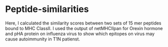 # Peptide-similarities
Here, I calculated the similarity scores between two sets of 15 mer peptides bound to MHC ClassII.
I used the output of netMHCIIpan for Orexin hormone and pHA protein on influenza virus to show which epitopes on virus may cause autoimmunity in T1N patienst.
